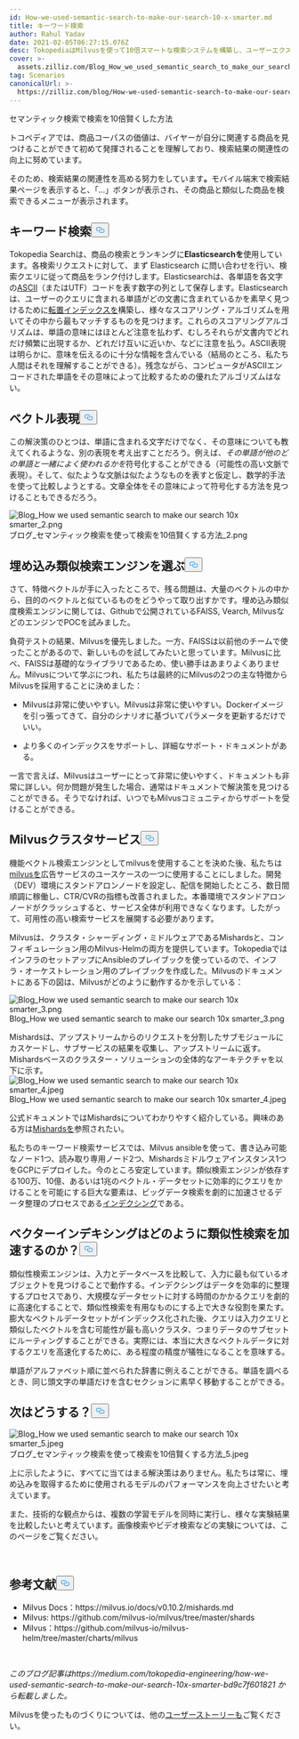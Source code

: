 ```yaml
---
id: How-we-used-semantic-search-to-make-our-search-10-x-smarter.md
title: キーワード検索
author: Rahul Yadav
date: 2021-02-05T06:27:15.076Z
desc: TokopediaはMilvusを使って10倍スマートな検索システムを構築し、ユーザーエクスペリエンスを劇的に向上させました。
cover: >-
  assets.zilliz.com/Blog_How_we_used_semantic_search_to_make_our_search_10x_smarter_1_a7bac91379.jpeg
tag: Scenarios
canonicalUrl: >-
  https://zilliz.com/blog/How-we-used-semantic-search-to-make-our-search-10-x-smarter
---
```

<custom-h1>セマンティック検索で検索を10倍賢くした方法</custom-h1><p>トコペディアでは、商品コーパスの価値は、バイヤーが自分に関連する商品を見つけることができて初めて発揮されることを理解しており、検索結果の関連性の向上に努めています。</p>
<p>そのため、検索結果の関連性を高める努力をしています<strong>。</strong>モバイル端末で検索結果ページを表示すると、「...」ボタンが表示され、その商品と類似した商品を検索できるメニューが表示されます。</p>
<h2 id="Keyword-based-search" class="common-anchor-header">キーワード検索<button data-href="#Keyword-based-search" class="anchor-icon" translate="no">
      <svg translate="no"
        aria-hidden="true"
        focusable="false"
        height="20"
        version="1.1"
        viewBox="0 0 16 16"
        width="16"
      >
        <path
          fill="#0092E4"
          fill-rule="evenodd"
          d="M4 9h1v1H4c-1.5 0-3-1.69-3-3.5S2.55 3 4 3h4c1.45 0 3 1.69 3 3.5 0 1.41-.91 2.72-2 3.25V8.59c.58-.45 1-1.27 1-2.09C10 5.22 8.98 4 8 4H4c-.98 0-2 1.22-2 2.5S3 9 4 9zm9-3h-1v1h1c1 0 2 1.22 2 2.5S13.98 12 13 12H9c-.98 0-2-1.22-2-2.5 0-.83.42-1.64 1-2.09V6.25c-1.09.53-2 1.84-2 3.25C6 11.31 7.55 13 9 13h4c1.45 0 3-1.69 3-3.5S14.5 6 13 6z"
        ></path>
      </svg>
    </button></h2><p>Tokopedia Searchは、商品の検索とランキングに<strong>Elasticsearchを</strong>使用しています。各検索リクエストに対して、まず Elasticsearch に問い合わせを行い、検索クエリに従って商品をランク付けします。Elasticsearchは、各単語を各文字の<a href="https://en.wikipedia.org/wiki/ASCII">ASCII</a>（またはUTF）コードを表す数字の列として保存します。Elasticsearchは、ユーザーのクエリに含まれる単語がどの文書に含まれているかを素早く見つけるために<a href="https://en.wikipedia.org/wiki/Inverted_index">転置インデックスを</a>構築し、様々なスコアリング・アルゴリズムを用いてその中から最もマッチするものを見つけます。これらのスコアリングアルゴリズムは、単語の意味にはほとんど注意を払わず、むしろそれらが文書内でどれだけ頻繁に出現するか、どれだけ互いに近いか、などに注意を払う。ASCII表現は明らかに、意味を伝えるのに十分な情報を含んでいる（結局のところ、私たち人間はそれを理解することができる）。残念ながら、コンピュータがASCIIエンコードされた単語をその意味によって比較するための優れたアルゴリズムはない。</p>
<h2 id="Vector-representation" class="common-anchor-header">ベクトル表現<button data-href="#Vector-representation" class="anchor-icon" translate="no">
      <svg translate="no"
        aria-hidden="true"
        focusable="false"
        height="20"
        version="1.1"
        viewBox="0 0 16 16"
        width="16"
      >
        <path
          fill="#0092E4"
          fill-rule="evenodd"
          d="M4 9h1v1H4c-1.5 0-3-1.69-3-3.5S2.55 3 4 3h4c1.45 0 3 1.69 3 3.5 0 1.41-.91 2.72-2 3.25V8.59c.58-.45 1-1.27 1-2.09C10 5.22 8.98 4 8 4H4c-.98 0-2 1.22-2 2.5S3 9 4 9zm9-3h-1v1h1c1 0 2 1.22 2 2.5S13.98 12 13 12H9c-.98 0-2-1.22-2-2.5 0-.83.42-1.64 1-2.09V6.25c-1.09.53-2 1.84-2 3.25C6 11.31 7.55 13 9 13h4c1.45 0 3-1.69 3-3.5S14.5 6 13 6z"
        ></path>
      </svg>
    </button></h2><p>この解決策のひとつは、単語に含まれる文字だけでなく、その意味についても教えてくれるような、別の表現を考え出すことだろう。例えば、<em>その単語が他のどの単語と一緒によく使われるかを</em>符号化することができる（可能性の高い文脈で表現）。そして、似たような文脈は似たようなものを表すと仮定し、数学的手法を使って比較しようとする。文章全体をその意味によって符号化する方法を見つけることもできるだろう。</p>
<p>
  
   <span class="img-wrapper"> <img translate="no" src="https://assets.zilliz.com/Blog_How_we_used_semantic_search_to_make_our_search_10x_smarter_2_776af567a8.png" alt="Blog_How we used semantic search to make our search 10x smarter_2.png" class="doc-image" id="blog_how-we-used-semantic-search-to-make-our-search-10x-smarter_2.png" />
   </span> <span class="img-wrapper"> <span>ブログ_セマンティック検索を使って検索を10倍賢くする方法_2.png</span> </span></p>
<h2 id="Select-an-embedding-similarity-search-engine" class="common-anchor-header">埋め込み類似検索エンジンを選ぶ<button data-href="#Select-an-embedding-similarity-search-engine" class="anchor-icon" translate="no">
      <svg translate="no"
        aria-hidden="true"
        focusable="false"
        height="20"
        version="1.1"
        viewBox="0 0 16 16"
        width="16"
      >
        <path
          fill="#0092E4"
          fill-rule="evenodd"
          d="M4 9h1v1H4c-1.5 0-3-1.69-3-3.5S2.55 3 4 3h4c1.45 0 3 1.69 3 3.5 0 1.41-.91 2.72-2 3.25V8.59c.58-.45 1-1.27 1-2.09C10 5.22 8.98 4 8 4H4c-.98 0-2 1.22-2 2.5S3 9 4 9zm9-3h-1v1h1c1 0 2 1.22 2 2.5S13.98 12 13 12H9c-.98 0-2-1.22-2-2.5 0-.83.42-1.64 1-2.09V6.25c-1.09.53-2 1.84-2 3.25C6 11.31 7.55 13 9 13h4c1.45 0 3-1.69 3-3.5S14.5 6 13 6z"
        ></path>
      </svg>
    </button></h2><p>さて、特徴ベクトルが手に入ったところで、残る問題は、大量のベクトルの中から、目的のベクトルと似ているものをどうやって取り出すかです。埋め込み類似度検索エンジンに関しては、Githubで公開されているFAISS, Vearch, MilvusなどのエンジンでPOCを試みました。</p>
<p>負荷テストの結果、Milvusを優先しました。一方、FAISSは以前他のチームで使ったことがあるので、新しいものを試してみたいと思っています。Milvusに比べ、FAISSは基礎的なライブラリであるため、使い勝手はあまりよくありません。Milvusについて学ぶにつれ、私たちは最終的にMilvusの2つの主な特徴からMilvusを採用することに決めました：</p>
<ul>
<li><p>Milvusは非常に使いやすい。Milvusは非常に使いやすい。Dockerイメージを引っ張ってきて、自分のシナリオに基づいてパラメータを更新するだけでいい。</p></li>
<li><p>より多くのインデックスをサポートし、詳細なサポート・ドキュメントがある。</p></li>
</ul>
<p>一言で言えば、Milvusはユーザーにとって非常に使いやすく、ドキュメントも非常に詳しい。何か問題が発生した場合、通常はドキュメントで解決策を見つけることができる。そうでなければ、いつでもMilvusコミュニティからサポートを受けることができる。</p>
<h2 id="Milvus-cluster-service" class="common-anchor-header">Milvusクラスタサービス<button data-href="#Milvus-cluster-service" class="anchor-icon" translate="no">
      <svg translate="no"
        aria-hidden="true"
        focusable="false"
        height="20"
        version="1.1"
        viewBox="0 0 16 16"
        width="16"
      >
        <path
          fill="#0092E4"
          fill-rule="evenodd"
          d="M4 9h1v1H4c-1.5 0-3-1.69-3-3.5S2.55 3 4 3h4c1.45 0 3 1.69 3 3.5 0 1.41-.91 2.72-2 3.25V8.59c.58-.45 1-1.27 1-2.09C10 5.22 8.98 4 8 4H4c-.98 0-2 1.22-2 2.5S3 9 4 9zm9-3h-1v1h1c1 0 2 1.22 2 2.5S13.98 12 13 12H9c-.98 0-2-1.22-2-2.5 0-.83.42-1.64 1-2.09V6.25c-1.09.53-2 1.84-2 3.25C6 11.31 7.55 13 9 13h4c1.45 0 3-1.69 3-3.5S14.5 6 13 6z"
        ></path>
      </svg>
    </button></h2><p>機能ベクトル検索エンジンとしてmilvusを使用することを決めた後、私たちは<a href="https://www.tradegecko.com/blog/wholesale-management/what-is-fill-rate-and-why-does-it-matter-for-wholesalers">milvusを</a>広告サービスのユースケースの一つに使用することにしました。開発（DEV）環境にスタンドアロンノードを設定し、配信を開始したところ、数日間順調に稼働し、CTR/CVRの指標も改善されました。本番環境でスタンドアロンノードがクラッシュすると、サービス全体が利用できなくなります。したがって、可用性の高い検索サービスを展開する必要があります。</p>
<p>Milvusは、クラスタ・シャーディング・ミドルウェアであるMishardsと、コンフィギュレーション用のMilvus-Helmの両方を提供しています。TokopediaではインフラのセットアップにAnsibleのプレイブックを使っているので、インフラ・オーケストレーション用のプレイブックを作成した。Milvusのドキュメントにある下の図は、Milvusがどのように動作するかを示している：</p>
<p>
  
   <span class="img-wrapper"> <img translate="no" src="https://assets.zilliz.com/Blog_How_we_used_semantic_search_to_make_our_search_10x_smarter_3_4fa0c8a1a1.png" alt="Blog_How we used semantic search to make our search 10x smarter_3.png" class="doc-image" id="blog_how-we-used-semantic-search-to-make-our-search-10x-smarter_3.png" />
   </span> <span class="img-wrapper"> <span>Blog_How we used semantic search to make our search 10x smarter_3.png</span> </span></p>
<p>Mishardsは、アップストリームからのリクエストを分割したサブモジュールにカスケードし、サブサービスの結果を収集し、アップストリームに返す。Mishardsベースのクラスター・ソリューションの全体的なアーキテクチャを以下に示す。<span class="img-wrapper"> <img translate="no" src="https://assets.zilliz.com/Blog_How_we_used_semantic_search_to_make_our_search_10x_smarter_4_724618be4e.jpeg" alt="Blog_How we used semantic search to make our search 10x smarter_4.jpeg" class="doc-image" id="blog_how-we-used-semantic-search-to-make-our-search-10x-smarter_4.jpeg" /><span>Blog_How we used semantic search to make our search 10x smarter_4.jpeg</span> </span></p>
<p>公式ドキュメントではMishardsについてわかりやすく紹介している。興味のある方は<a href="https://milvus.io/cn/docs/v0.10.2/mishards.md">Mishardsを</a>参照されたい。</p>
<p>私たちのキーワード検索サービスでは、Milvus ansibleを使って、書き込み可能なノード1つ、読み取り専用ノード2つ、Mishardsミドルウェアインスタンス1つをGCPにデプロイした。今のところ安定しています。類似検索エンジンが依存する100万、10億、あるいは1兆のベクトル・データセットに効率的にクエリをかけることを可能にする巨大な要素は、ビッグデータ検索を劇的に加速させるデータ整理のプロセスである<a href="https://milvus.io/docs/v0.10.5/index.md">インデクシング</a>である。</p>
<h2 id="How-does-vector-indexing-accelerate-similarity-search" class="common-anchor-header">ベクターインデキシングはどのように類似性検索を加速するのか？<button data-href="#How-does-vector-indexing-accelerate-similarity-search" class="anchor-icon" translate="no">
      <svg translate="no"
        aria-hidden="true"
        focusable="false"
        height="20"
        version="1.1"
        viewBox="0 0 16 16"
        width="16"
      >
        <path
          fill="#0092E4"
          fill-rule="evenodd"
          d="M4 9h1v1H4c-1.5 0-3-1.69-3-3.5S2.55 3 4 3h4c1.45 0 3 1.69 3 3.5 0 1.41-.91 2.72-2 3.25V8.59c.58-.45 1-1.27 1-2.09C10 5.22 8.98 4 8 4H4c-.98 0-2 1.22-2 2.5S3 9 4 9zm9-3h-1v1h1c1 0 2 1.22 2 2.5S13.98 12 13 12H9c-.98 0-2-1.22-2-2.5 0-.83.42-1.64 1-2.09V6.25c-1.09.53-2 1.84-2 3.25C6 11.31 7.55 13 9 13h4c1.45 0 3-1.69 3-3.5S14.5 6 13 6z"
        ></path>
      </svg>
    </button></h2><p>類似性検索エンジンは、入力とデータベースを比較して、入力に最も似ているオブジェクトを見つけることで動作する。インデクシングはデータを効率的に整理するプロセスであり、大規模なデータセットに対する時間のかかるクエリを劇的に高速化することで、類似性検索を有用なものにする上で大きな役割を果たす。膨大なベクトルデータセットがインデックス化された後、クエリは入力クエリと類似したベクトルを含む可能性が最も高いクラスタ、つまりデータのサブセットにルーティングすることができる。実際には、本当に大きなベクトルデータに対するクエリを高速化するために、ある程度の精度が犠牲になることを意味する。</p>
<p>単語がアルファベット順に並べられた辞書に例えることができる。単語を調べるとき、同じ頭文字の単語だけを含むセクションに素早く移動することができる。</p>
<h2 id="What-next-you-ask" class="common-anchor-header">次はどうする？<button data-href="#What-next-you-ask" class="anchor-icon" translate="no">
      <svg translate="no"
        aria-hidden="true"
        focusable="false"
        height="20"
        version="1.1"
        viewBox="0 0 16 16"
        width="16"
      >
        <path
          fill="#0092E4"
          fill-rule="evenodd"
          d="M4 9h1v1H4c-1.5 0-3-1.69-3-3.5S2.55 3 4 3h4c1.45 0 3 1.69 3 3.5 0 1.41-.91 2.72-2 3.25V8.59c.58-.45 1-1.27 1-2.09C10 5.22 8.98 4 8 4H4c-.98 0-2 1.22-2 2.5S3 9 4 9zm9-3h-1v1h1c1 0 2 1.22 2 2.5S13.98 12 13 12H9c-.98 0-2-1.22-2-2.5 0-.83.42-1.64 1-2.09V6.25c-1.09.53-2 1.84-2 3.25C6 11.31 7.55 13 9 13h4c1.45 0 3-1.69 3-3.5S14.5 6 13 6z"
        ></path>
      </svg>
    </button></h2><p>
  
   <span class="img-wrapper"> <img translate="no" src="https://assets.zilliz.com/Blog_How_we_used_semantic_search_to_make_our_search_10x_smarter_5_035480c8af.jpeg" alt="Blog_How we used semantic search to make our search 10x smarter_5.jpeg" class="doc-image" id="blog_how-we-used-semantic-search-to-make-our-search-10x-smarter_5.jpeg" />
   </span> <span class="img-wrapper"> <span>ブログ_セマンティック検索を使って検索を10倍賢くする方法_5.jpeg</span> </span></p>
<p>上に示したように、すべてに当てはまる解決策はありません。私たちは常に、埋め込みを取得するために使用されるモデルのパフォーマンスを向上させたいと考えています。</p>
<p>また、技術的な観点からは、複数の学習モデルを同時に実行し、様々な実験結果を比較したいと考えています。画像検索やビデオ検索などの実験については、このページをご覧ください。</p>
<p><br/></p>
<h2 id="References" class="common-anchor-header">参考文献<button data-href="#References" class="anchor-icon" translate="no">
      <svg translate="no"
        aria-hidden="true"
        focusable="false"
        height="20"
        version="1.1"
        viewBox="0 0 16 16"
        width="16"
      >
        <path
          fill="#0092E4"
          fill-rule="evenodd"
          d="M4 9h1v1H4c-1.5 0-3-1.69-3-3.5S2.55 3 4 3h4c1.45 0 3 1.69 3 3.5 0 1.41-.91 2.72-2 3.25V8.59c.58-.45 1-1.27 1-2.09C10 5.22 8.98 4 8 4H4c-.98 0-2 1.22-2 2.5S3 9 4 9zm9-3h-1v1h1c1 0 2 1.22 2 2.5S13.98 12 13 12H9c-.98 0-2-1.22-2-2.5 0-.83.42-1.64 1-2.09V6.25c-1.09.53-2 1.84-2 3.25C6 11.31 7.55 13 9 13h4c1.45 0 3-1.69 3-3.5S14.5 6 13 6z"
        ></path>
      </svg>
    </button></h2><ul>
<li>Milvus Docs：https://milvus.io/docs/v0.10.2/mishards.md</li>
<li>Milvus: https://github.com/milvus-io/milvus/tree/master/shards</li>
<li>Milvus：https://github.com/milvus-io/milvus-helm/tree/master/charts/milvus</li>
</ul>
<p><br/></p>
<p><em>このブログ記事はhttps://medium.com/tokopedia-engineering/how-we-used-semantic-search-to-make-our-search-10x-smarter-bd9c7f601821 から転載しました。</em></p>
<p>Milvusを使ったものづくりについては、他の<a href="https://zilliz.com/user-stories">ユーザーストーリーも</a>ご覧ください。</p>
